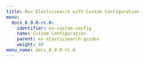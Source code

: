 ```yaml
---
title: Run Elasticsearch with Custom Configuration
menu:
  docs_0.9.0-rc.0:
    identifier: es-custom-config
    name: Custom Configuration
    parent: es-elasticsearch-guides
    weight: 40
menu_name: docs_0.9.0-rc.0
---
```


